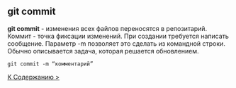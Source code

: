 ## git commit

**git commit** - изменения всех файлов переносятся в репозитарий. Коммит - точка фиксации изменений. При создании требуется написать сообщение. Параметр  -m позволяет это сделать из командной строки. Обычно описывается задача, которая решается обновлением.

`git commit -m “комментарий”`

[К Содержанию >](readme.md)